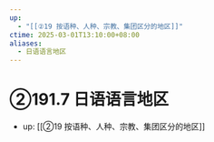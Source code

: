 ```yaml
---
up:
  - "[[②19 按语种、人种、宗教、集团区分的地区]]"
ctime: 2025-03-01T13:10:00+08:00
aliases:
  - 日语语言地区
---
```


# ②191.7 日语语言地区

- up: [[②19 按语种、人种、宗教、集团区分的地区]]
